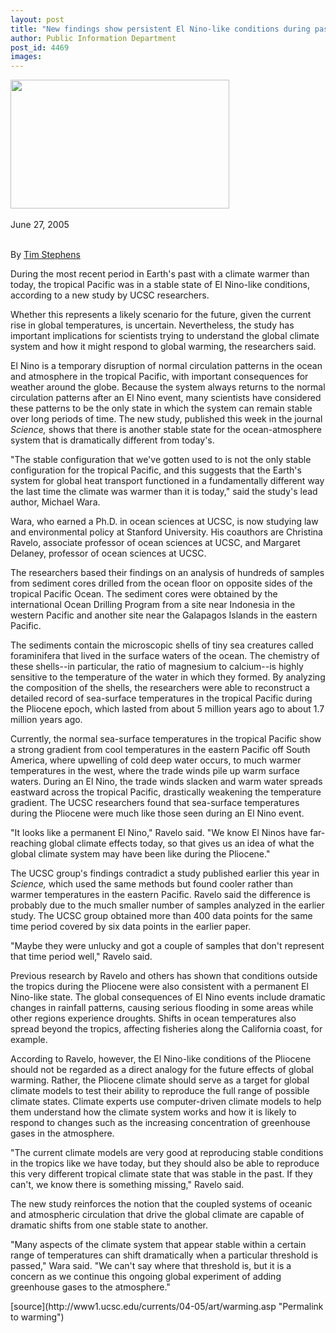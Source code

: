 ```yaml
---
layout: post
title: "New findings show persistent El Nino-like conditions during past global warming"
author: Public Information Department
post_id: 4469
images:
---
```


<a name="content" id="content"></a>
<p>
  <img height="206" src="http://currents.ucsc.edu/04-05/art/map_wide.05-06-27.jpg" width="350" alt=""><br>
  <br>
  June 27, 2005
</p>
<p>
  <br>
  By <a href="mailto:stephens@ucsc.edu">Tim Stephens</a><br>
</p>
<p>
  During the most recent period in Earth's past with a climate warmer than today, the tropical Pacific was in a stable state of El Nino-like conditions, according to a new study by UCSC researchers.
</p>
<p>
  Whether this represents a likely scenario for the future, given the current rise in global temperatures, is uncertain. Nevertheless, the study has important implications for scientists trying to understand the global climate system and how it might respond to global warming, the researchers said.
</p>
<p>
  El Nino is a temporary disruption of normal circulation patterns in the ocean and atmosphere in the tropical Pacific, with important consequences for weather around the globe. Because the system always returns to the normal circulation patterns after an El Nino event, many scientists have considered these patterns to be the only state in which the system can remain stable over long periods of time. The new study, published this week in the journal <i>Science,</i> shows that there is another stable state for the ocean-atmosphere system that is dramatically different from today's.
</p>
<p>
  "The stable configuration that we've gotten used to is not the only stable configuration for the tropical Pacific, and this suggests that the Earth's system for global heat transport functioned in a fundamentally different way the last time the climate was warmer than it is today," said the study's lead author, Michael Wara.
</p>
<p>
  Wara, who earned a Ph.D. in ocean sciences at UCSC, is now studying law and environmental policy at Stanford University. His coauthors are Christina Ravelo, associate professor of ocean sciences at UCSC, and Margaret Delaney, professor of ocean sciences at UCSC.
</p>
<p>
  The researchers based their findings on an analysis of hundreds of samples from sediment cores drilled from the ocean floor on opposite sides of the tropical Pacific Ocean. The sediment cores were obtained by the international Ocean Drilling Program from a site near Indonesia in the western Pacific and another site near the Galapagos Islands in the eastern Pacific.
</p>
<p>
  The sediments contain the microscopic shells of tiny sea creatures called foraminifera that lived in the surface waters of the ocean. The chemistry of these shells--in particular, the ratio of magnesium to calcium--is highly sensitive to the temperature of the water in which they formed. By analyzing the composition of the shells, the researchers were able to reconstruct a detailed record of sea-surface temperatures in the tropical Pacific during the Pliocene epoch, which lasted from about 5 million years ago to about 1.7 million years ago.
</p>
<p>
  Currently, the normal sea-surface temperatures in the tropical Pacific show a strong gradient from cool temperatures in the eastern Pacific off South America, where upwelling of cold deep water occurs, to much warmer temperatures in the west, where the trade winds pile up warm surface waters. During an El Nino, the trade winds slacken and warm water spreads eastward across the tropical Pacific, drastically weakening the temperature gradient. The UCSC researchers found that sea-surface temperatures during the Pliocene were much like those seen during an El Nino event.
</p>
<p>
  "It looks like a permanent El Nino," Ravelo said. "We know El Ninos have far-reaching global climate effects today, so that gives us an idea of what the global climate system may have been like during the Pliocene."
</p>
<p>
  The UCSC group's findings contradict a study published earlier this year in <i>Science,</i> which used the same methods but found cooler rather than warmer temperatures in the eastern Pacific. Ravelo said the difference is probably due to the much smaller number of samples analyzed in the earlier study. The UCSC group obtained more than 400 data points for the same time period covered by six data points in the earlier paper.
</p>
<p>
  "Maybe they were unlucky and got a couple of samples that don't represent that time period well," Ravelo said.
</p>
<p>
  Previous research by Ravelo and others has shown that conditions outside the tropics during the Pliocene were also consistent with a permanent El Nino-like state. The global consequences of El Nino events include dramatic changes in rainfall patterns, causing serious flooding in some areas while other regions experience droughts. Shifts in ocean temperatures also spread beyond the tropics, affecting fisheries along the California coast, for example.
</p>
<p>
  According to Ravelo, however, the El Nino-like conditions of the Pliocene should not be regarded as a direct analogy for the future effects of global warming. Rather, the Pliocene climate should serve as a target for global climate models to test their ability to reproduce the full range of possible climate states. Climate experts use computer-driven climate models to help them understand how the climate system works and how it is likely to respond to changes such as the increasing concentration of greenhouse gases in the atmosphere.
</p>
<p>
  "The current climate models are very good at reproducing stable conditions in the tropics like we have today, but they should also be able to reproduce this very different tropical climate state that was stable in the past. If they can't, we know there is something missing," Ravelo said.
</p>
<p>
  The new study reinforces the notion that the coupled systems of oceanic and atmospheric circulation that drive the global climate are capable of dramatic shifts from one stable state to another.
</p>
<p>
  "Many aspects of the climate system that appear stable within a certain range of temperatures can shift dramatically when a particular threshold is passed," Wara said. "We can't say where that threshold is, but it is a concern as we continue this ongoing global experiment of adding greenhouse gases to the atmosphere."
</p>
<p>
  <input name="t1" size="-1" type="hidden">
</p>



</p>
[source](http://www1.ucsc.edu/currents/04-05/art/warming.asp "Permalink to warming")
